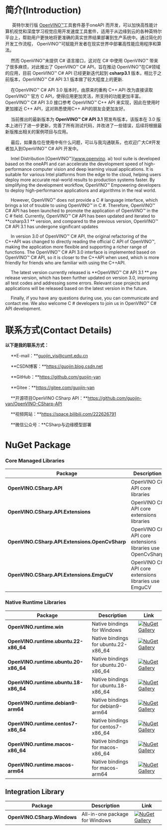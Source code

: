 # **简介(Introduction)**

&emsp;    英特尔发行版 [OpenVINO™](www.openvino.ai)工具套件基于oneAPI 而开发，可以加快高性能计算机视觉和深度学习视觉应用开发速度工具套件，适用于从边缘到云的各种英特尔平台上，帮助用户更快地将更准确的真实世界结果部署到生产系统中。通过简化的开发工作流程， OpenVINO™可赋能开发者在现实世界中部署高性能应用程序和算法。 

&emsp;    然而 OpenVINO™未提供 C# 语言接口，这对在 C# 中使用 OpenVINO™ 带来了很多麻烦，对此推出了 OpenVINO™ C# API，旨在推动 OpenVINO™在C#领域的应用，目前 OpenVINO™ C# API 已经更新迭代起到 **csharp3.1** 版本，相比于之前版本，OpenVINO™ C# API 3.1 版本做了较大程度上的更新.

&emsp;    在OpenVINO™ C# API 3.0 版本时，由原来的重构 C++ API 改为直接读取 OpenVINO™ 官方 C API，使得应用更加灵活，所支持的功能更加丰富。OpenVINO™ C# API 3.0 接口参考 OpenVINO™ C++ API 来实现，因此在使用时更加接近 C++ API，这对熟悉使用C++ API的朋友会更加友好。

&emsp;    当前推出的最新版本为 **OpenVINO™ C# API 3.1** 预发布版本，该版本在 3.0 版本上进行了进一步更新，完善了所有测试代码，并改进了一些错误，后续将根据最新版推出相关的案例项目与应用。

&emsp;    最后，如果各位在使用中有什么问题，可以与我沟通联系，也欢迎广大C#开发者加入到OpenVINO™ C# API 开发中。

&emsp;    Intel Distribution [OpenVINO™](www.openvino. ai) tool suite is developed based on the oneAPI and can accelerate the development speed of high-performance computer vision and deep learning visual applications. It is suitable for various Intel platforms from the edge to the cloud, helping users deploy more accurate real-world results to production systems faster. By simplifying the development workflow, OpenVINO™ Empowering developers to deploy high-performance applications and algorithms in the real world.

&emsp;    However, OpenVINO™ does not provide a C # language interface, which brings a lot of trouble to using OpenVINO™ in C #. Therefore, OpenVINO™ C# API has been launched to promote the application of OpenVINO™ in the C # field. Currently, OpenVINO™ C# API has been updated and iterated to **csharp3.1 ** version, and compared to the previous version, OpenVINO™ C# API 3.1 has undergone significant updates

&emsp;    In version 3.0 of OpenVINO™ C# API, the original refactoring of the C++API was changed to directly reading the official C API of OpenVINO™, making the application more flexible and supporting a richer range of functions. The OpenVINO™ C# API 3.0 interface is implemented based on OpenVINO™ C# API, so it is closer to the C++API when used, which is more friendly for friends who are familiar with using the C++API.

&emsp;    The latest version currently released is **OpenVINO™ C# API 3.1 ** pre release version, which has been further updated on version 3.0, improving all test codes and addressing some errors. Relevant case projects and applications will be released based on the latest version in the future.

&emsp;    Finally, if you have any questions during use, you can communicate and contact me. We also welcome C # developers to join us in OpenVINO™ C# API development.

# **联系方式(Contact Details)**

**以下是我的联系方式：**

&emsp;    **E-mail：**guojin_yjs@cumt.edu.cn

&emsp;    **CSDN博客：**https://guojin.blog.csdn.net

&emsp;    **GitHub：**https://github.com/guojin-yan

&emsp;    **Gitee：**https://gitee.com/guojin-yan

&emsp;    **开源项目OpenVINO CSharp API：**https://github.com/guojin-yan/OpenVINO-CSharp-API

&emsp;    **视频网站：**https://space.bilibili.com/222626791

&emsp;    **微信公众号：**CSharp与边缘模型部署



# **NuGet Package**

### **Core Managed Libraries**

| Package                                        | Description                                               | Link                                                         |
| ---------------------------------------------- | --------------------------------------------------------- | ------------------------------------------------------------ |
| **OpenVINO.CSharp.API**                        | OpenVINO C# API core libraries                            | [![NuGet Gallery ](https://badge.fury.io/nu/OpenVINO.CSharp.API.svg)](https://www.nuget.org/packages/OpenVINO.CSharp.API/) |
| **OpenVINO.CSharp.API.Extensions**             | OpenVINO C# API core extensions libraries                 | [![NuGet Gallery ](https://badge.fury.io/nu/OpenVINO.CSharp.API.Extensions.svg)](https://www.nuget.org/packages/OpenVINO.CSharp.API.Extensions/) |
| **OpenVINO.CSharp.API.Extensions.OpenCvSharp** | OpenVINO C# API core extensions libraries use OpenCvSharp | [![NuGet Gallery ](https://badge.fury.io/nu/OpenVINO.CSharp.API.Extensions.OpenCvSharp.svg)](https://www.nuget.org/packages/OpenVINO.CSharp.API.Extensions.OpenCvSharp/) |
| **OpenVINO.CSharp.API.Extensions.EmguCV**      | OpenVINO C# API core extensions libraries use EmguCV      | [![NuGet Gallery ](https://badge.fury.io/nu/OpenVINO.CSharp.API.Extensions.EmguCV.svg)](https://www.nuget.org/packages/OpenVINO.CSharp.API.Extensions.EmguCV/) |

### **Native Runtime Libraries**

| Package                               | Description                          | Link                                                         |
| ------------------------------------- | ------------------------------------ | ------------------------------------------------------------ |
| **OpenVINO.runtime.win**              | Native bindings for Windows          | [![NuGet Gallery ](https://badge.fury.io/nu/OpenVINO.runtime.win.svg)](https://www.nuget.org/packages/OpenVINO.runtime.win/) |
| **OpenVINO.runtime.ubuntu.22-x86_64** | Native bindings for ubuntu.22-x86_64 | [![NuGet Gallery ](https://badge.fury.io/nu/OpenVINO.runtime.ubuntu.22-x86_64.svg)](https://www.nuget.org/packages/OpenVINO.runtime.ubuntu.22-x86_64/) |
| **OpenVINO.runtime.ubuntu.20-x86_64** | Native bindings for ubuntu.20-x86_64 | [![NuGet Gallery ](https://badge.fury.io/nu/OpenVINO.runtime.ubuntu.20-x86_64.svg)](https://www.nuget.org/packages/OpenVINO.runtime.ubuntu.20-x86_64/) |
| **OpenVINO.runtime.ubuntu.18-x86_64** | Native bindings for ubuntu.18-x86_64 | [![NuGet Gallery ](https://badge.fury.io/nu/OpenVINO.runtime.ubuntu.18-x86_64.svg)](https://www.nuget.org/packages/OpenVINO.runtime.ubuntu.18-x86_64/) |
| **OpenVINO.runtime.debian9-arm64**    | Native bindings for debian9-arm64    | [![NuGet Gallery ](https://badge.fury.io/nu/OpenVINO.runtime.win.svg)](https://www.nuget.org/packages/OpenVINO.runtime.win/) |
| **OpenVINO.runtime.centos7-x86_64**   | Native bindings for centos7-x86_64   | [![NuGet Gallery ](https://badge.fury.io/nu/OpenVINO.runtime.centos7-x86_64.svg)](https://www.nuget.org/packages/OpenVINO.runtime.centos7-x86_64/) |
| **OpenVINO.runtime.macos-x86_64**     | Native bindings for macos-x86_64     | [![NuGet Gallery ](https://badge.fury.io/nu/OpenVINO.runtime.macos-x86_64.svg)](https://www.nuget.org/packages/OpenVINO.runtime.macos-x86_64/) |
| **OpenVINO.runtime.macos-arm64**      | Native bindings for macos-arm64      | [![NuGet Gallery ](https://badge.fury.io/nu/OpenVINO.runtime.macos-arm64.svg)](https://www.nuget.org/packages/OpenVINO.runtime.macos-arm64/) |

## **Integration Library**

| Package                     | Description                    | Link                                                         |
| --------------------------- | ------------------------------ | ------------------------------------------------------------ |
| **OpenVINO.CSharp.Windows** | All-in-one package for Windows | [![NuGet Gallery ](https://badge.fury.io/nu/OpenVINO.CSharp.Windows.svg)](https://www.nuget.org/packages/OpenVINO.CSharp.Windows/) |

